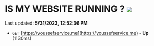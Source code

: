 # IS MY WEBSITE RUNNING ? [![](https://img.shields.io/static/v1?label=Sponsor&message=%E2%9D%A4&logo=GitHub&color=%23fe8e86)](https://github.com/sponsors/<username>)

Last updated: **5/31/2023, 12:52:36 PM**

- `GET` [https://youssefservice.me](https://youssefservice.me) - **Up** (1130ms)

